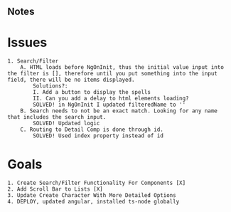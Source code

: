 ## Notes

# Issues
    1. Search/Filter
        A. HTML loads before NgOnInit, thus the initial value input into the filter is [], therefore until you put something into the input field, there will be no items displayed.
            Solutions?:
            I. Add a button to display the spells
            II. Can you add a delay to html elements loading?
            SOLVED! in NgOnInit I updated filteredName to ''
        B. Search needs to not be an exact match. Looking for any name that includes the search input.
            SOLVED! Updated logic
        C. Routing to Detail Comp is done through id.
            SOLVED! Used index property instead of id

# Goals
    1. Create Search/Filter Functionality For Components [X]
    2. Add Scroll Bar to Lists [X]
    3. Update Create Character With More Detailed Options
    4. DEPLOY, updated angular, installed ts-node globally